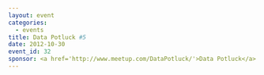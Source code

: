 ```yaml
---
layout: event
categories: 
  - events
title: Data Potluck #5
date: 2012-10-30
event_id: 32
sponsor: <a href='http://www.meetup.com/DataPotluck/'>Data Potluck</a>
---
```



